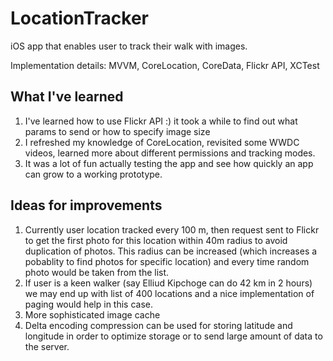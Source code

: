 # LocationTracker

iOS app that enables user to track their walk with images.

Implementation details: MVVM, CoreLocation, CoreData, Flickr API, XCTest 

## What I've learned

1. I've learned how to use Flickr API :) it took a while to find out what params to send or how to specify image size
2.  I refreshed my knowledge of CoreLocation, revisited some WWDC videos, learned more about different permissions 
and tracking modes.
3. It was a lot of fun actually testing the app and see how quickly an app can grow to a working prototype.


## Ideas for improvements

1. Currently user location tracked every 100 m, then request sent to Flickr to get the first photo for this location within 
40m radius to avoid duplication of photos. This radius can be increased (which increases a pobablity to find photos for
specific location) and every time random photo would be taken from the list.
2. If user is a keen walker (say Elliud Kipchoge can do 42 km in 2 hours) we may end up with list of 400 locations and a 
nice implementation of paging would help in this case.
3. More sophisticated image cache
4. Delta encoding compression can be used for storing latitude and longitude in order to optimize storage or to send large 
amount of data to the server.


